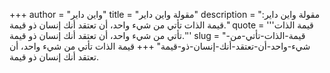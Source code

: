 +++
author = "واين داير"
title = "مقولة واين داير"
description = "مقولة واين داير: قيمة الذات تأتي من شيء واحد، أن تعتقد أنك إنسان ذو قيمة."
quote = '''قيمة الذات تأتي من شيء واحد، أن تعتقد أنك إنسان ذو قيمة.'''
slug = "قيمة-الذات-تأتي-من-شيء-واحد-أن-تعتقد-أنك-إنسان-ذو-قيمة"
+++
قيمة الذات تأتي من شيء واحد، أن تعتقد أنك إنسان ذو قيمة.
